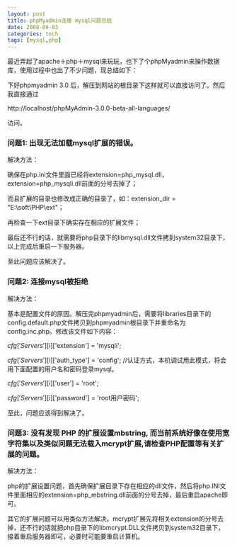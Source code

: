 ```yaml
---
layout: post
title: phpMyadmin连接 mysql问题总结
date: 2008-09-03
categories: tech
tags: [mysql,php]
---
```


最近弄起了apache＋php＋mysql来玩玩，也下了个phpMyadmin来操作数据库，使用过程中也出了不少问题，现总结如下：

下好phpmyadmin 3.0 后，解压到网站的根目录下这样就可以直接访问了。然后我直接通过

http://localhost/phpMyAdmin-3.0.0-beta-all-languages/

访问。

### 问题1: 出现无法加载mysql扩展的错误。

解决方法：

确保在php.ini文件里面已经将extension=php_mysql.dll，extension=php_mysqli.dll前面的分号去掉了；

而且扩展的目录也修改成正确的目录了，如：extension_dir = "E:\soft\PHP\ext"；

再检查一下ext目录下确实存在相应的扩展文件；

最后还不行的话，就需要将php目录下的libmysql.dll文件拷到system32目录下，以上完成后重启一下服务器。

至此问题应该解决了。

### 问题2: 连接mysql被拒绝

解决方法：

基本是配置文件的原因。解压完phpmyadmin后，需要将libraries目录下的config.default.php文件拷贝到phpmyadmin根目录下并重命名为config.inc.php。修改该文件如下内容：

$cfg['Servers'][$i]['extension'] = 'mysqli';

$cfg['Servers'][$i]['auth_type'] = 'config';            //认证方式，本机调试用此模式，将会用下面配置的用户名和密码登录mysql。

$cfg['Servers'][$i]['user'] = 'root';

$cfg['Servers'][$i]['password'] = 'root用户密码';

至此，问题应该得到解决了。

### 问题3: 没有发现 PHP 的扩展设置mbstring, 而当前系统好像在使用宽字符集以及类似问题无法载入mcrypt扩展,请检查PHP配置等有关扩展的问题。

解决方法：

php的扩展设置问题，首先确保扩展目录下存在相应的dll文件，然后将php.INI文件里面相应的extension=php_mbstring.dll前面的分号去掉，最后重启apache即可。

其它的扩展问题可以用类似方法解决。mcrypt扩展先将相关extension的分号去掉，还不行的话就把php目录下的libmcrypt.DLL文件拷贝到system32目录下，接着重启服务器即可，必要时可能要重启计算机。